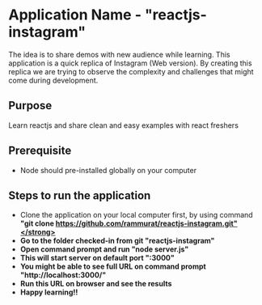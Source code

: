 # Application Name - "reactjs-instagram"
The idea is to share demos with new audience while learning. This application is a quick replica of Instagram (Web version).
By creating this replica we are trying to observe the complexity and challenges that might come during development.   

## Purpose
Learn reactjs and share clean and easy examples with react freshers

## Prerequisite 
* Node should pre-installed globally on your computer 

## Steps to run the application
* Clone the application on your local computer first, by using command <strong>"git clone https://github.com/rammurat/reactjs-instagram.git"</strong>
* Go to the folder checked-in from git <strong>"reactjs-instagram"</strong>
* Open command prompt and run <strong>"node server.js"</strong>
* This will start server on default port <strong>":3000"</strong>
* You might be able to see full URL on command prompt <strong>"http://localhost:3000/"</strong>
* Run this URL on browser and see the results
* Happy learning!!   
